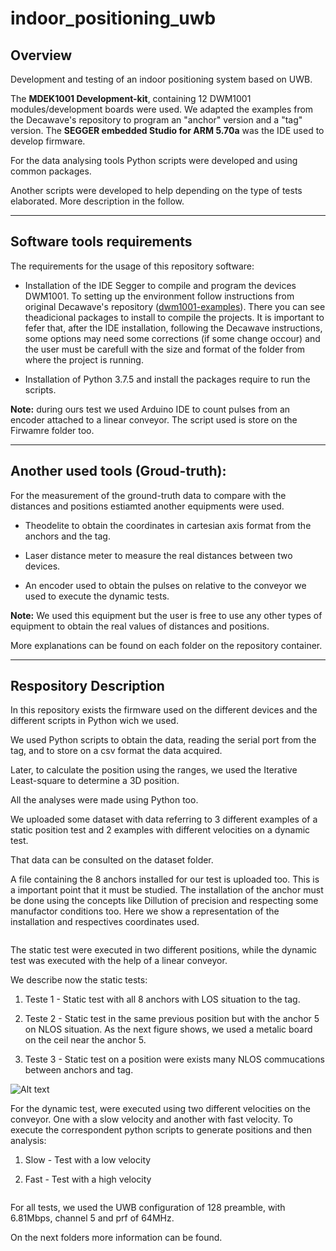 # indoor_positioning_uwb

## Overview

Development and testing of an indoor positioning system based on UWB. 

The **MDEK1001 Development-kit**, containing 12 DWM1001 modules/development boards were used. We adapted the examples from the Decawave's repository to program an "anchor" version and a "tag" version. The **SEGGER embedded Studio for ARM 5.70a** was the IDE used to develop firmware.

For the data analysing tools Python scripts were developed and using common packages.

Another scripts were developed to help depending on the type of tests elaborated. More description in the follow.

***

## Software tools requirements

The requirements for the usage of this repository software:

- Installation of the IDE Segger to compile and program the devices DWM1001. To setting up the environment follow instructions from original Decawave's repository ([dwm1001-examples](https://github.com/Decawave/dwm1001-examples)). There you can see theadicional packages to install to compile the projects. It is important to fefer that, after the IDE installation, following the Decawave instructions, some options may need some corrections (if some change occour) and the user must be carefull with the size and format of the folder from where the project is running.

- Installation of Python 3.7.5 and install the packages require to run the scripts.

**Note:** during ours test we used Arduino IDE to count pulses from an encoder attached to a linear conveyor. The script used is store on the Firwamre folder too.

***

## Another used tools (Groud-truth):

For the measurement of the ground-truth data to compare with the distances and positions estiamted another equipments were used.

- Theodelite to obtain the coordinates in cartesian axis format from the anchors and the tag.

- Laser distance meter to measure the real distances between two devices.

- An encoder used to obtain the pulses on relative to the conveyor we used to execute the dynamic tests.

**Note:** We used this equipment but the user is free to use any other types of equipment to obtain the real values of distances and positions.

More explanations can be found on each folder on the repository container.

***

## Respository Description

In this repository exists the firmware used on the different devices and the different scripts in Python wich we used.

We used Python scripts to obtain the data, reading the serial port from the tag, and to store on a csv format the data acquired. 

Later, to calculate the position using the ranges, we used the Iterative Least-square to determine a 3D position.

All the analyses were made using Python too.

We uploaded some dataset with data referring to 3 different examples of a static position test and 2 examples with different velocities on a dynamic test.

That data can be consulted on the dataset folder.

A file containing the 8 anchors installed for our test is uploaded too. This is a important point that it must be studied. The installation of the anchor must be done using the concepts like Dillution of precision and respecting some manufactor conditions too. Here we show a representation of the installation and respectives coordinates used.

<img title="" src="file:///C:/Users/Rui Gomes/Desktop/SLI_decawave/indoor_positioning_uwb/img/sala_info.jpg" alt="">

The static test were executed in two different positions, while the dynamic test was executed with the help of a linear conveyor.

We describe now the static tests:

1. Teste 1 - Static test with all 8 anchors with LOS situation to the tag.

2. Teste 2 - Static test in the same previous position but with the anchor 5 on NLOS situation. As the next figure shows, we used a metalic board on the ceil near the anchor 5.

3. Teste 3 - Static test on a position were exists many NLOS commucations between anchors and tag.

<img title="Optional title" src="https://github.com/ipleiria-robotics/indoor_positioning_uwb/blob/main/img/static.png" alt="Alt text">





<img title="" src="file:///C:/Users/Rui Gomes/Desktop/SLI_decawave/indoor_positioning_uwb/img/static.png" alt="">

For the dynamic test, were executed using two different velocities on the conveyor. One with a slow velocity and another with fast velocity. To execute the correspondent python scripts to generate positions and then analysis:

1. Slow - Test with a low velocity

2. Fast - Test with a high velocity

<img title="" src="file:///C:/Users/Rui Gomes/Desktop/SLI_decawave/indoor_positioning_uwb/img/movimento1.jpg" alt="">

For all tests, we used the UWB configuration of 128 preamble, with 6.81Mbps, channel 5 and prf of 64MHz.

On the next folders more information can be found.
